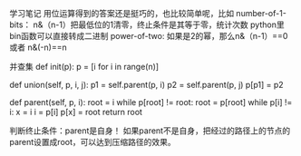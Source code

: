 学习笔记
用位运算得到的答案还是挺巧的，也比较简单呢，比如
number-of-1-bits：
n&（n-1）把最低位的1清零，终止条件是其等于零，统计次数
python里bin函数可以直接转成二进制
power-of-two:
如果是2的幂，那么n&（n-1）==0
或者 n&(-n)==n

并查集
def init(p):
    p = [i for i in range(n)]

def union(self, p, i, j):
    p1 = self.parent(p, i)
    p2 = self.parent(p, j)
    p[p1] = p2

def parent(self, p, i):
    root = i
    while p[root] != root:
	root = p[root]
    while p[i] != i:
	x = i
	i = p[i]
	p[x] = root
    return root

判断终止条件：parent是自身！
如果parent不是自身，把经过的路径上的节点的parent设置成root，可以达到压缩路径的效果。





